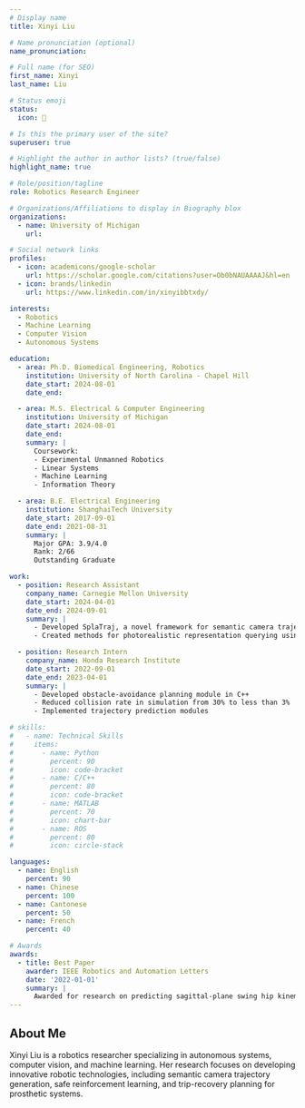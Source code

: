```yaml
---
# Display name
title: Xinyi Liu

# Name pronunciation (optional)
name_pronunciation: 

# Full name (for SEO)
first_name: Xinyi
last_name: Liu

# Status emoji
status:
  icon: 🤖

# Is this the primary user of the site?
superuser: true

# Highlight the author in author lists? (true/false)
highlight_name: true

# Role/position/tagline
role: Robotics Research Engineer

# Organizations/Affiliations to display in Biography blox
organizations:
  - name: University of Michigan
    url: 

# Social network links
profiles:
  - icon: academicons/google-scholar
    url: https://scholar.google.com/citations?user=Ob0bNAUAAAAJ&hl=en
  - icon: brands/linkedin
    url: https://www.linkedin.com/in/xinyibbtxdy/

interests:
  - Robotics
  - Machine Learning
  - Computer Vision
  - Autonomous Systems

education:
  - area: Ph.D. Biomedical Engineering, Robotics
    institution: University of North Carolina - Chapel Hill
    date_start: 2024-08-01
    date_end: 

  - area: M.S. Electrical & Computer Engineering
    institution: University of Michigan
    date_start: 2024-08-01
    date_end: 
    summary: |
      Coursework:
      - Experimental Unmanned Robotics
      - Linear Systems
      - Machine Learning
      - Information Theory

  - area: B.E. Electrical Engineering
    institution: ShanghaiTech University
    date_start: 2017-09-01
    date_end: 2021-08-31
    summary: |
      Major GPA: 3.9/4.0
      Rank: 2/66
      Outstanding Graduate

work:
  - position: Research Assistant
    company_name: Carnegie Mellon University
    date_start: 2024-04-01
    date_end: 2024-09-01
    summary: |
      - Developed SplaTraj, a novel framework for semantic camera trajectory generation
      - Created methods for photorealistic representation querying using language embeddings

  - position: Research Intern
    company_name: Honda Research Institute
    date_start: 2022-09-01
    date_end: 2023-04-01
    summary: |
      - Developed obstacle-avoidance planning module in C++
      - Reduced collision rate in simulation from 30% to less than 3%
      - Implemented trajectory prediction modules

# skills:
#   - name: Technical Skills
#     items:
#       - name: Python
#         percent: 90
#         icon: code-bracket
#       - name: C/C++
#         percent: 80
#         icon: code-bracket
#       - name: MATLAB
#         percent: 70
#         icon: chart-bar
#       - name: ROS
#         percent: 80
#         icon: circle-stack

languages:
  - name: English
    percent: 90
  - name: Chinese
    percent: 100
  - name: Cantonese
    percent: 50
  - name: French
    percent: 40

# Awards
awards:
  - title: Best Paper
    awarder: IEEE Robotics and Automation Letters
    date: '2022-01-01'
    summary: |
      Awarded for research on predicting sagittal-plane swing hip kinematics in response to trips
---
```


## About Me

Xinyi Liu is a robotics researcher specializing in autonomous systems, computer vision, and machine learning. Her research focuses on developing innovative robotic technologies, including semantic camera trajectory generation, safe reinforcement learning, and trip-recovery planning for prosthetic systems.
